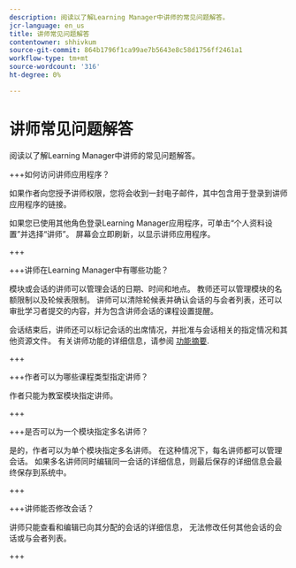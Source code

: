 ```yaml
---
description: 阅读以了解Learning Manager中讲师的常见问题解答。
jcr-language: en_us
title: 讲师常见问题解答
contentowner: shhivkum
source-git-commit: 864b1796f1ca99ae7b5643e8c58d1756ff2461a1
workflow-type: tm+mt
source-wordcount: '316'
ht-degree: 0%

---
```




# 讲师常见问题解答

阅读以了解Learning Manager中讲师的常见问题解答。

+++如何访问讲师应用程序？

如果作者向您授予讲师权限，您将会收到一封电子邮件，其中包含用于登录到讲师应用程序的链接。

如果您已使用其他角色登录Learning Manager应用程序，可单击“个人资料设置”并选择“讲师”。 屏幕会立即刷新，以显示讲师应用程序。

+++

+++讲师在Learning Manager中有哪些功能？

模块或会话的讲师可以管理会话的日期、时间和地点。 教师还可以管理模块的名额限制以及轮候表限制。 讲师可以清除轮候表并确认会话的与会者列表，还可以审批学习者提交的内容，并为包含讲师会话的课程设置提醒。

会话结束后，讲师还可以标记会话的出席情况，并批准与会话相关的指定情况和其他资源文件。 有关讲师功能的详细信息，请参阅 [功能摘要](feature-summary/modules.md).

+++

+++作者可以为哪些课程类型指定讲师？

作者只能为教室模块指定讲师。

+++

+++是否可以为一个模块指定多名讲师？

是的，作者可以为单个模块指定多名讲师。 在这种情况下，每名讲师都可以管理会话。 如果多名讲师同时编辑同一会话的详细信息，则最后保存的详细信息会最终保存到系统中。

+++

+++讲师能否修改会话？

讲师只能查看和编辑已向其分配的会话的详细信息， 无法修改任何其他会话的会话或与会者列表。

+++


